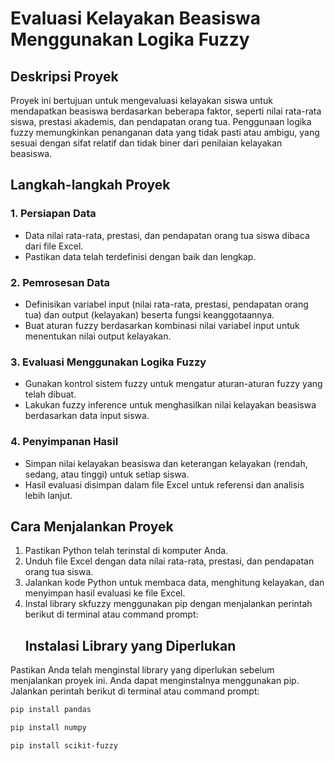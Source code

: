 # Evaluasi Kelayakan Beasiswa Menggunakan Logika Fuzzy

## Deskripsi Proyek
Proyek ini bertujuan untuk mengevaluasi kelayakan siswa untuk mendapatkan beasiswa berdasarkan beberapa faktor, seperti nilai rata-rata siswa, prestasi akademis, dan pendapatan orang tua. Penggunaan logika fuzzy memungkinkan penanganan data yang tidak pasti atau ambigu, yang sesuai dengan sifat relatif dan tidak biner dari penilaian kelayakan beasiswa.

## Langkah-langkah Proyek

### 1. Persiapan Data
- Data nilai rata-rata, prestasi, dan pendapatan orang tua siswa dibaca dari file Excel.
- Pastikan data telah terdefinisi dengan baik dan lengkap.

### 2. Pemrosesan Data
- Definisikan variabel input (nilai rata-rata, prestasi, pendapatan orang tua) dan output (kelayakan) beserta fungsi keanggotaannya.
- Buat aturan fuzzy berdasarkan kombinasi nilai variabel input untuk menentukan nilai output kelayakan.

### 3. Evaluasi Menggunakan Logika Fuzzy
- Gunakan kontrol sistem fuzzy untuk mengatur aturan-aturan fuzzy yang telah dibuat.
- Lakukan fuzzy inference untuk menghasilkan nilai kelayakan beasiswa berdasarkan data input siswa.

### 4. Penyimpanan Hasil
- Simpan nilai kelayakan beasiswa dan keterangan kelayakan (rendah, sedang, atau tinggi) untuk setiap siswa.
- Hasil evaluasi disimpan dalam file Excel untuk referensi dan analisis lebih lanjut.

## Cara Menjalankan Proyek
1. Pastikan Python telah terinstal di komputer Anda.
2. Unduh file Excel dengan data nilai rata-rata, prestasi, dan pendapatan orang tua siswa.
3. Jalankan kode Python untuk membaca data, menghitung kelayakan, dan menyimpan hasil evaluasi ke file Excel.
4. Instal library skfuzzy menggunakan pip dengan menjalankan perintah berikut di terminal atau command prompt:
   ## Instalasi Library yang Diperlukan
Pastikan Anda telah menginstal library yang diperlukan sebelum menjalankan proyek ini. Anda dapat menginstalnya menggunakan pip. Jalankan perintah berikut di terminal atau command prompt:
```bash
pip install pandas

pip install numpy

pip install scikit-fuzzy


